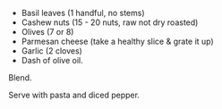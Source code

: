   * Basil leaves (1 handful, no stems)
  * Cashew nuts (15 - 20 nuts, raw not dry roasted)
  * Olives (7 or 8)
  * Parmesan cheese (take a healthy slice & grate it up)
  * Garlic (2 cloves)
  * Dash of olive oil.

Blend.

Serve with pasta and diced pepper.
